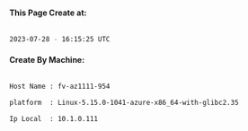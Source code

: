 
   
#### This Page Create at:

```bash

2023-07-28 - 16:15:25 UTC

```

#### Create By Machine:

```bash

Host Name : fv-az1111-954

platform  : Linux-5.15.0-1041-azure-x86_64-with-glibc2.35

Ip Local  : 10.1.0.111

```


